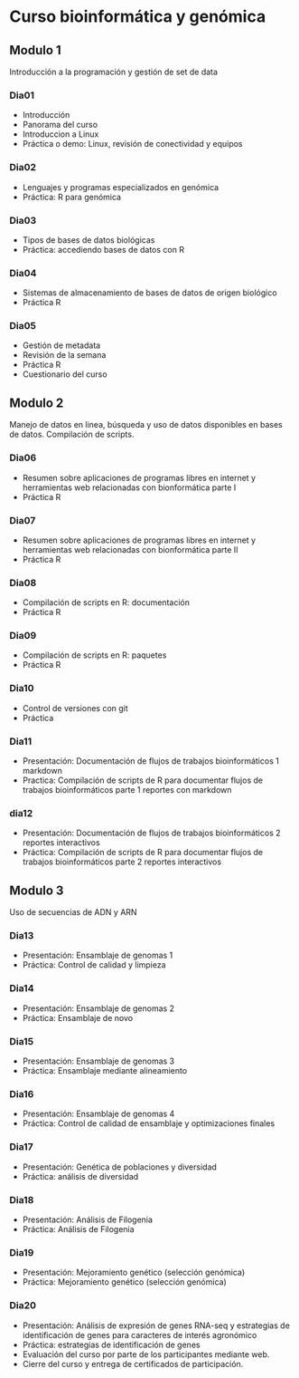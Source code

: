 # Curso bioinformática y genómica

## Modulo 1

Introducción a la programación y gestión de set de data

### Dia01
- Introducción
- Panorama del curso
- Introduccion a Linux
- Práctica o demo: Linux, revisión de conectividad y equipos

### Dia02
- Lenguajes y programas especializados en genómica
- Práctica: R para genómica

### Dia03
- Tipos de bases de datos biológicas
- Práctica: accediendo bases de datos con R

### Dia04
- Sistemas de almacenamiento de bases de datos de origen biológico
- Práctica R

### Dia05
- Gestión de metadata
- Revisión de la semana
- Práctica R
- Cuestionario del curso

## Modulo 2

Manejo de datos en linea, búsqueda y uso de datos disponibles en bases de datos. Compilación de scripts.



### Dia06

- Resumen sobre aplicaciones de programas libres en internet y herramientas web relacionadas con bionformática parte I
- Práctica R

### Dia07

- Resumen sobre aplicaciones de programas libres en internet y herramientas web relacionadas con bionformática parte II
- Práctica R 

### Dia08

- Compilación de scripts en R: documentación
- Práctica R 

### Dia09

- Compilación de scripts en R: paquetes
- Práctica R 

### Dia10

- Control de versiones con git
- Práctica

### Dia11
- Presentación: Documentación de flujos de trabajos bioinformáticos 1 markdown
- Practica: Compilación de scripts de R para documentar flujos de trabajos bioinformáticos parte 1 reportes con markdown

### dia12
- Presentación: Documentación de flujos de trabajos bioinformáticos 2 reportes interactivos
- Práctica: Compilación de scripts de R para documentar  flujos de trabajos bioinformáticos parte 2 reportes interactivos


## Modulo 3

Uso de secuencias de ADN y ARN

### Dia13

- Presentación: Ensamblaje de genomas 1
- Práctica: Control de calidad y limpieza

### Dia14

- Presentación: Ensamblaje de genomas 2
- Práctica: Ensamblaje de novo

### Dia15

- Presentación: Ensamblaje de genomas 3
- Práctica: Ensamblaje mediante alineamiento

### Dia16

- Presentación: Ensamblaje de genomas 4
- Práctica: Control de calidad de ensamblaje y optimizaciones finales

### Dia17

- Presentación: Genética de poblaciones y diversidad
- Práctica: análisis de diversidad

### Dia18

- Presentación: Análisis de Filogenia
- Práctica: Análisis de Filogenia


### Dia19

- Presentación: Mejoramiento genético (selección genómica)
- Práctica: Mejoramiento genético (selección genómica)

### Dia20

- Presentación: Análisis de expresión de genes RNA-seq y estrategias de identificación de genes para caracteres de interés agronómico
- Práctica:  estrategias de identificación de genes
- Evaluación del curso por parte de los participantes mediante web.
- Cierre del curso y entrega de certificados de participación.

